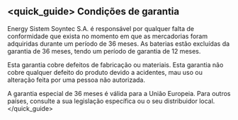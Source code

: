 ## <quick_guide> Condições de garantia

Energy Sistem Soyntec S.A. é responsável por qualquer falta de conformidade que exista no momento em que as mercadorias foram adquiridas durante um período de 36 meses. As baterias estão excluídas da garantia de 36 meses, tendo um período de garantia de 12 meses.

Esta garantia cobre defeitos de fabricação ou materiais. Esta garantia não cobre qualquer defeito do produto devido a acidentes, mau uso ou alteração feita por uma pessoa não autorizada.

A garantia especial de 36 meses é válida para a União Europeia. Para outros países, consulte a sua legislação específica ou o seu distribuidor local.
</quick_guide>
